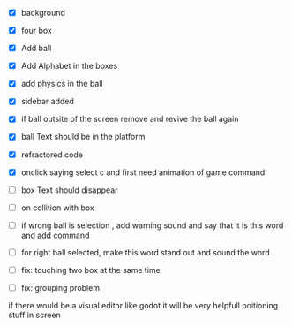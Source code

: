 - [x] background
- [x] four box
- [x] Add ball
- [x] Add Alphabet in the boxes
- [x] add physics in the ball
- [x] sidebar added
- [x] if ball outsite of the screen remove and revive the ball again
- [x] ball Text should be in the platform
- [x] refractored code
- [x] onclick saying select c and first need animation of game command

- [ ] box Text should disappear

- [ ] on collition with box
- [ ] if wrong ball is selection , add warning sound and say that it is this word and add command
- [ ] for right ball selected, make this word stand out and sound the word
- [ ] fix: touching two box at the same time
- [ ] fix: grouping problem

if there would be a visual editor like godot it will be very helpfull poitioning stuff in screen
